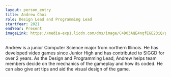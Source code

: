```yaml
---
layout: person_entry
title: Andrew Choi
role: Design Lead and Programming Lead
startYear: 2021
endYear: Present
imageLink: https://media-exp1.licdn.com/dms/image/C4D03AQE4nqfEGE23iQ/profile-displayphoto-shrink_400_400/0/1608566319385?e=1666224000&v=beta&t=v6lekr7Ebi330UWNEVijLMiJnBhB9ImZMzQX_wsEZAs
---
```

<!--Put description here:-->
Andrew is a junior Computer Science major from northern Illinois. He has developed video games since Junior High and has contributed to SIGGD for over 2 years. As the Design and Programming Lead, Andrew helps team members decide on the mechanics of the gameplay and how its coded. He can also give art tips and aid the visual design of the game.